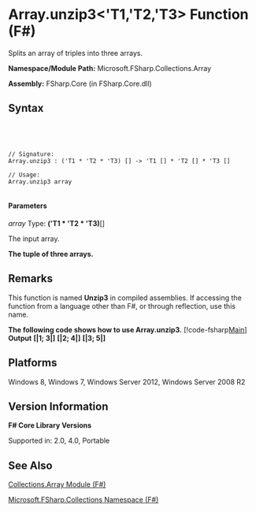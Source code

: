 # Array.unzip3<'T1,'T2,'T3> Function (F#)

Splits an array of triples into three arrays.

**Namespace/Module Path:** Microsoft.FSharp.Collections.Array

**Assembly:** FSharp.Core (in FSharp.Core.dll)


## Syntax



```




// Signature:
Array.unzip3 : ('T1 * 'T2 * 'T3) [] -> 'T1 [] * 'T2 [] * 'T3 []

// Usage:
Array.unzip3 array


```





#### Parameters
*array*
Type: **('T1 &#42; 'T2 &#42; 'T3)**[[]](http://msdn.microsoft.com/en-us/library/def20292-9aae-4596-9275-b94e594f8493)


The input array.



**The tuple of three arrays.**
## Remarks
This function is named **Unzip3** in compiled assemblies. If accessing the function from a language other than F#, or through reflection, use this name.

**The following code shows how to use Array.unzip3.**
[!code-fsharp[Main](snippets/fsarrays/snippet71.fs)]
**Output**
**[|1; 3|]**
**[|2; 4|]**
**[|3; 5|]**
## Platforms
Windows 8, Windows 7, Windows Server 2012, Windows Server 2008 R2


## Version Information
**F# Core Library Versions**

Supported in: 2.0, 4.0, Portable




## See Also
[Collections.Array Module &#40;F&#35;&#41;](Collections.Array-Module-%5BFSharp%5D.md)

[Microsoft.FSharp.Collections Namespace &#40;F&#35;&#41;](Microsoft.FSharp.Collections-Namespace-%5BFSharp%5D.md)


